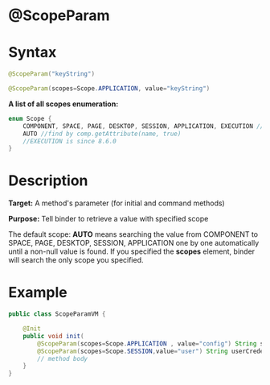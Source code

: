 # @ScopeParam

Syntax
======

``` java
@ScopeParam("keyString")

@ScopeParam(scopes=Scope.APPLICATION, value="keyString")
```

**A list of all scopes enumeration:**

``` java
enum Scope {
    COMPONENT, SPACE, PAGE, DESKTOP, SESSION, APPLICATION, EXECUTION // single scope
    AUTO //find by comp.getAttribute(name, true)
    //EXECUTION is since 8.6.0
}
```

Description
===========

**Target:** A method's parameter (for initial and command methods)

**Purpose:** Tell binder to retrieve a value with specified scope

The default scope: **AUTO** means searching the value from COMPONENT to SPACE, PAGE, DESKTOP, SESSION, APPLICATION one by one automatically until a non-null value is found. If you specified the **scopes** element, binder will search the only scope you specified.

Example
=======

``` java
public class ScopeParamVM {

    @Init
    public void init(
    	@ScopeParam(scopes=Scope.APPLICATION , value="config") String sysConfig,
        @ScopeParam(scopes=Scope.SESSION,value="user") String userCredential) {
        // method body
    }
}
```
